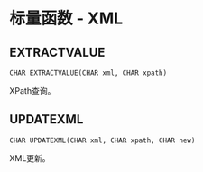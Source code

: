 # 标量函数 - XML

## EXTRACTVALUE	

`CHAR EXTRACTVALUE(CHAR xml, CHAR xpath)`

XPath查询。

## UPDATEXML	

`CHAR UPDATEXML(CHAR xml, CHAR xpath, CHAR new)`	

XML更新。